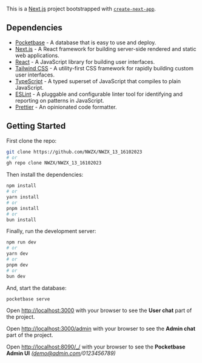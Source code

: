 This is a [Next.js](https://nextjs.org/) project bootstrapped with [`create-next-app`](https://github.com/vercel/next.js/tree/canary/packages/create-next-app).

## Dependencies

-   [Pocketbase](https://pocketbase.io/) - A database that is easy to use and deploy.
-   [Next.js](https://nextjs.org/) - A React framework for building server-side rendered and static web applications.
-   [React](https://reactjs.org/) - A JavaScript library for building user interfaces.
-   [Tailwind CSS](https://tailwindcss.com/) - A utility-first CSS framework for rapidly building custom user interfaces.
-   [TypeScript](https://www.typescriptlang.org/) - A typed superset of JavaScript that compiles to plain JavaScript.
-   [ESLint](https://eslint.org/) - A pluggable and configurable linter tool for identifying and reporting on patterns in JavaScript.
-   [Prettier](https://prettier.io/) - An opinionated code formatter.

## Getting Started

First clone the repo:

```bash
git clone https://github.com/NWZX/NWZX_13_16102023
# or
gh repo clone NWZX/NWZX_13_16102023
```

Then install the dependencies:

```bash
npm install
# or
yarn install
# or
pnpm install
# or
bun install
```

Finally, run the development server:

```bash
npm run dev
# or
yarn dev
# or
pnpm dev
# or
bun dev
```

And, start the database:

```bash
pocketbase serve
```

Open [http://localhost:3000](http://localhost:3000) with your browser to see the **User chat** part of the project.

Open [http://localhost:3000/admin](http://localhost:3000/admin) with your browser to see the **Admin chat** part of the project.

Open [http://localhost:8090/\_/](http://localhost:8090/_/) with your browser to see the **Pocketbase Admin UI** _(demo@admin.com/0123456789)_
